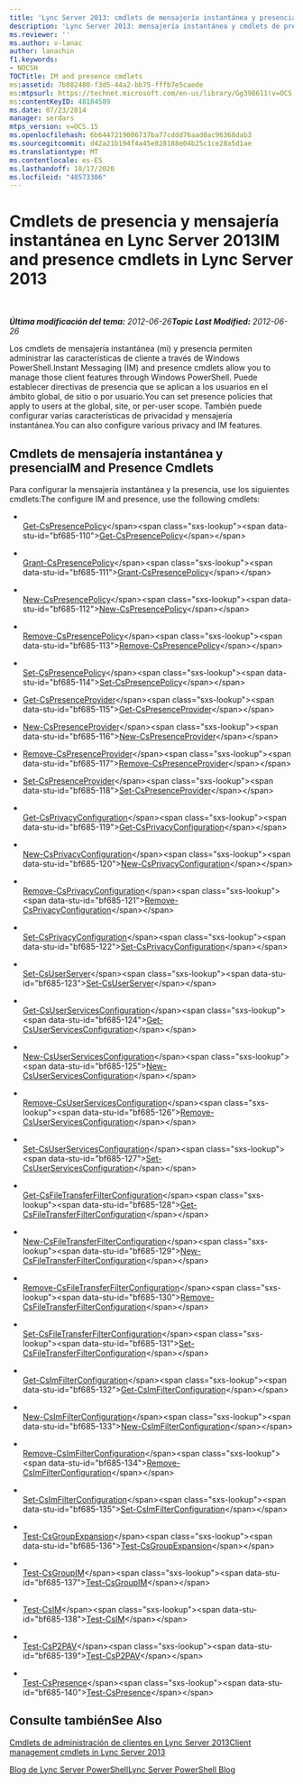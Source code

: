 ```yaml
---
title: 'Lync Server 2013: cmdlets de mensajería instantánea y presencia'
description: 'Lync Server 2013: mensajería instantánea y cmdlets de presencia.'
ms.reviewer: ''
ms.author: v-lanac
author: lanachin
f1.keywords:
- NOCSH
TOCTitle: IM and presence cmdlets
ms:assetid: 7b882480-f3d5-44a2-bb75-fffb7e5caede
ms:mtpsurl: https://technet.microsoft.com/en-us/library/Gg398611(v=OCS.15)
ms:contentKeyID: 48184589
ms.date: 07/23/2014
manager: serdars
mtps_version: v=OCS.15
ms.openlocfilehash: 6b6447219006737ba77cddd76aad0ac96368dab3
ms.sourcegitcommit: d42a21b194f4a45e828188e04b25c1ce28a5d1ae
ms.translationtype: MT
ms.contentlocale: es-ES
ms.lasthandoff: 10/17/2020
ms.locfileid: "48573306"
---
```

# <a name="im-and-presence-cmdlets-in-lync-server-2013"></a><span data-ttu-id="bf685-103">Cmdlets de presencia y mensajería instantánea en Lync Server 2013</span><span class="sxs-lookup"><span data-stu-id="bf685-103">IM and presence cmdlets in Lync Server 2013</span></span>

<div data-xmlns="http://www.w3.org/1999/xhtml">

<div class="topic" data-xmlns="http://www.w3.org/1999/xhtml" data-msxsl="urn:schemas-microsoft-com:xslt" data-cs="https://msdn.microsoft.com/">

<div data-asp="https://msdn2.microsoft.com/asp">



</div>

<div id="mainSection">

<div id="mainBody">

<span> </span>

<span data-ttu-id="bf685-104">_**Última modificación del tema:** 2012-06-26_</span><span class="sxs-lookup"><span data-stu-id="bf685-104">_**Topic Last Modified:** 2012-06-26_</span></span>

<span data-ttu-id="bf685-105">Los cmdlets de mensajería instantánea (mi) y presencia permiten administrar las características de cliente a través de Windows PowerShell.</span><span class="sxs-lookup"><span data-stu-id="bf685-105">Instant Messaging (IM) and presence cmdlets allow you to manage those client features through Windows PowerShell.</span></span> <span data-ttu-id="bf685-106">Puede establecer directivas de presencia que se aplican a los usuarios en el ámbito global, de sitio o por usuario.</span><span class="sxs-lookup"><span data-stu-id="bf685-106">You can set presence policies that apply to users at the global, site, or per-user scope.</span></span> <span data-ttu-id="bf685-107">También puede configurar varias características de privacidad y mensajería instantánea.</span><span class="sxs-lookup"><span data-stu-id="bf685-107">You can also configure various privacy and IM features.</span></span>

<div>

## <a name="im-and-presence-cmdlets"></a><span data-ttu-id="bf685-108">Cmdlets de mensajería instantánea y presencia</span><span class="sxs-lookup"><span data-stu-id="bf685-108">IM and Presence Cmdlets</span></span>

<span data-ttu-id="bf685-109">Para configurar la mensajería instantánea y la presencia, use los siguientes cmdlets:</span><span class="sxs-lookup"><span data-stu-id="bf685-109">The configure IM and presence, use the following cmdlets:</span></span>

  - <span></span>  
    <span data-ttu-id="bf685-110">[Get-CsPresencePolicy](https://technet.microsoft.com/library/Gg398463(v=OCS.15))</span><span class="sxs-lookup"><span data-stu-id="bf685-110">[Get-CsPresencePolicy](https://technet.microsoft.com/library/Gg398463(v=OCS.15))</span></span>

  - <span></span>  
    <span data-ttu-id="bf685-111">[Grant-CsPresencePolicy](https://technet.microsoft.com/library/Gg398571(v=OCS.15))</span><span class="sxs-lookup"><span data-stu-id="bf685-111">[Grant-CsPresencePolicy](https://technet.microsoft.com/library/Gg398571(v=OCS.15))</span></span>

  - <span></span>  
    <span data-ttu-id="bf685-112">[New-CsPresencePolicy](https://technet.microsoft.com/library/Gg412747(v=OCS.15))</span><span class="sxs-lookup"><span data-stu-id="bf685-112">[New-CsPresencePolicy](https://technet.microsoft.com/library/Gg412747(v=OCS.15))</span></span>

  - <span></span>  
    <span data-ttu-id="bf685-113">[Remove-CsPresencePolicy](https://technet.microsoft.com/library/Gg399070(v=OCS.15))</span><span class="sxs-lookup"><span data-stu-id="bf685-113">[Remove-CsPresencePolicy](https://technet.microsoft.com/library/Gg399070(v=OCS.15))</span></span>

  - <span></span>  
    <span data-ttu-id="bf685-114">[Set-CsPresencePolicy](https://technet.microsoft.com/library/Gg425782(v=OCS.15))</span><span class="sxs-lookup"><span data-stu-id="bf685-114">[Set-CsPresencePolicy](https://technet.microsoft.com/library/Gg425782(v=OCS.15))</span></span>

<!-- end list -->

  - <span data-ttu-id="bf685-115">[Get-CsPresenceProvider](https://technet.microsoft.com/library/JJ204705(v=OCS.15))</span><span class="sxs-lookup"><span data-stu-id="bf685-115">[Get-CsPresenceProvider](https://technet.microsoft.com/library/JJ204705(v=OCS.15))</span></span>

  - <span data-ttu-id="bf685-116">[New-CsPresenceProvider](https://technet.microsoft.com/library/JJ204895(v=OCS.15))</span><span class="sxs-lookup"><span data-stu-id="bf685-116">[New-CsPresenceProvider](https://technet.microsoft.com/library/JJ204895(v=OCS.15))</span></span>

  - <span data-ttu-id="bf685-117">[Remove-CsPresenceProvider](https://technet.microsoft.com/library/JJ205036(v=OCS.15))</span><span class="sxs-lookup"><span data-stu-id="bf685-117">[Remove-CsPresenceProvider](https://technet.microsoft.com/library/JJ205036(v=OCS.15))</span></span>

  - <span data-ttu-id="bf685-118">[Set-CsPresenceProvider](https://technet.microsoft.com/library/JJ204833(v=OCS.15))</span><span class="sxs-lookup"><span data-stu-id="bf685-118">[Set-CsPresenceProvider](https://technet.microsoft.com/library/JJ204833(v=OCS.15))</span></span>

<!-- end list -->

  - <span></span>  
    <span data-ttu-id="bf685-119">[Get-CsPrivacyConfiguration](https://technet.microsoft.com/library/Gg413002(v=OCS.15))</span><span class="sxs-lookup"><span data-stu-id="bf685-119">[Get-CsPrivacyConfiguration](https://technet.microsoft.com/library/Gg413002(v=OCS.15))</span></span>

  - <span></span>  
    <span data-ttu-id="bf685-120">[New-CsPrivacyConfiguration](https://technet.microsoft.com/library/Gg398807(v=OCS.15))</span><span class="sxs-lookup"><span data-stu-id="bf685-120">[New-CsPrivacyConfiguration](https://technet.microsoft.com/library/Gg398807(v=OCS.15))</span></span>

  - <span></span>  
    <span data-ttu-id="bf685-121">[Remove-CsPrivacyConfiguration](https://technet.microsoft.com/library/Gg425821(v=OCS.15))</span><span class="sxs-lookup"><span data-stu-id="bf685-121">[Remove-CsPrivacyConfiguration](https://technet.microsoft.com/library/Gg425821(v=OCS.15))</span></span>

  - <span></span>  
    <span data-ttu-id="bf685-122">[Set-CsPrivacyConfiguration](https://technet.microsoft.com/library/Gg398484(v=OCS.15))</span><span class="sxs-lookup"><span data-stu-id="bf685-122">[Set-CsPrivacyConfiguration](https://technet.microsoft.com/library/Gg398484(v=OCS.15))</span></span>

<!-- end list -->

  - <span></span>  
    <span data-ttu-id="bf685-123">[Set-CsUserServer](https://technet.microsoft.com/library/Gg413026(v=OCS.15))</span><span class="sxs-lookup"><span data-stu-id="bf685-123">[Set-CsUserServer](https://technet.microsoft.com/library/Gg413026(v=OCS.15))</span></span>

<!-- end list -->

  - <span></span>  
    <span data-ttu-id="bf685-124">[Get-CsUserServicesConfiguration](https://technet.microsoft.com/library/Gg398133(v=OCS.15))</span><span class="sxs-lookup"><span data-stu-id="bf685-124">[Get-CsUserServicesConfiguration](https://technet.microsoft.com/library/Gg398133(v=OCS.15))</span></span>

  - <span></span>  
    <span data-ttu-id="bf685-125">[New-CsUserServicesConfiguration](https://technet.microsoft.com/library/Gg412926(v=OCS.15))</span><span class="sxs-lookup"><span data-stu-id="bf685-125">[New-CsUserServicesConfiguration](https://technet.microsoft.com/library/Gg412926(v=OCS.15))</span></span>

  - <span></span>  
    <span data-ttu-id="bf685-126">[Remove-CsUserServicesConfiguration](https://technet.microsoft.com/library/Gg398722(v=OCS.15))</span><span class="sxs-lookup"><span data-stu-id="bf685-126">[Remove-CsUserServicesConfiguration](https://technet.microsoft.com/library/Gg398722(v=OCS.15))</span></span>

  - <span></span>  
    <span data-ttu-id="bf685-127">[Set-CsUserServicesConfiguration](https://technet.microsoft.com/library/Gg398340(v=OCS.15))</span><span class="sxs-lookup"><span data-stu-id="bf685-127">[Set-CsUserServicesConfiguration](https://technet.microsoft.com/library/Gg398340(v=OCS.15))</span></span>

<!-- end list -->

  - <span></span>  
    <span data-ttu-id="bf685-128">[Get-CsFileTransferFilterConfiguration](https://technet.microsoft.com/library/Gg398527(v=OCS.15))</span><span class="sxs-lookup"><span data-stu-id="bf685-128">[Get-CsFileTransferFilterConfiguration](https://technet.microsoft.com/library/Gg398527(v=OCS.15))</span></span>

  - <span></span>  
    <span data-ttu-id="bf685-129">[New-CsFileTransferFilterConfiguration](https://technet.microsoft.com/library/Gg425897(v=OCS.15))</span><span class="sxs-lookup"><span data-stu-id="bf685-129">[New-CsFileTransferFilterConfiguration](https://technet.microsoft.com/library/Gg425897(v=OCS.15))</span></span>

  - <span></span>  
    <span data-ttu-id="bf685-130">[Remove-CsFileTransferFilterConfiguration](https://technet.microsoft.com/library/Gg413064(v=OCS.15))</span><span class="sxs-lookup"><span data-stu-id="bf685-130">[Remove-CsFileTransferFilterConfiguration](https://technet.microsoft.com/library/Gg413064(v=OCS.15))</span></span>

  - <span></span>  
    <span data-ttu-id="bf685-131">[Set-CsFileTransferFilterConfiguration](https://technet.microsoft.com/library/Gg425736(v=OCS.15))</span><span class="sxs-lookup"><span data-stu-id="bf685-131">[Set-CsFileTransferFilterConfiguration](https://technet.microsoft.com/library/Gg425736(v=OCS.15))</span></span>

<!-- end list -->

  - <span></span>  
    <span data-ttu-id="bf685-132">[Get-CsImFilterConfiguration](https://technet.microsoft.com/library/Gg398980(v=OCS.15))</span><span class="sxs-lookup"><span data-stu-id="bf685-132">[Get-CsImFilterConfiguration](https://technet.microsoft.com/library/Gg398980(v=OCS.15))</span></span>

  - <span></span>  
    <span data-ttu-id="bf685-133">[New-CsImFilterConfiguration](https://technet.microsoft.com/library/Gg398244(v=OCS.15))</span><span class="sxs-lookup"><span data-stu-id="bf685-133">[New-CsImFilterConfiguration](https://technet.microsoft.com/library/Gg398244(v=OCS.15))</span></span>

  - <span></span>  
    <span data-ttu-id="bf685-134">[Remove-CsImFilterConfiguration](https://technet.microsoft.com/library/Gg398171(v=OCS.15))</span><span class="sxs-lookup"><span data-stu-id="bf685-134">[Remove-CsImFilterConfiguration](https://technet.microsoft.com/library/Gg398171(v=OCS.15))</span></span>

  - <span></span>  
    <span data-ttu-id="bf685-135">[Set-CsImFilterConfiguration](https://technet.microsoft.com/library/Gg412960(v=OCS.15))</span><span class="sxs-lookup"><span data-stu-id="bf685-135">[Set-CsImFilterConfiguration](https://technet.microsoft.com/library/Gg412960(v=OCS.15))</span></span>

<!-- end list -->

  - <span></span>  
    <span data-ttu-id="bf685-136">[Test-CsGroupExpansion](https://technet.microsoft.com/library/Gg399009(v=OCS.15))</span><span class="sxs-lookup"><span data-stu-id="bf685-136">[Test-CsGroupExpansion](https://technet.microsoft.com/library/Gg399009(v=OCS.15))</span></span>

<!-- end list -->

  - <span></span>  
    <span data-ttu-id="bf685-137">[Test-CsGroupIM](https://technet.microsoft.com/library/Gg398273(v=OCS.15))</span><span class="sxs-lookup"><span data-stu-id="bf685-137">[Test-CsGroupIM](https://technet.microsoft.com/library/Gg398273(v=OCS.15))</span></span>

<!-- end list -->

  - <span></span>  
    <span data-ttu-id="bf685-138">[Test-CsIM](https://technet.microsoft.com/library/Gg425802(v=OCS.15))</span><span class="sxs-lookup"><span data-stu-id="bf685-138">[Test-CsIM](https://technet.microsoft.com/library/Gg425802(v=OCS.15))</span></span>

<!-- end list -->

  - <span></span>  
    <span data-ttu-id="bf685-139">[Test-CsP2PAV](https://technet.microsoft.com/library/Gg412821(v=OCS.15))</span><span class="sxs-lookup"><span data-stu-id="bf685-139">[Test-CsP2PAV](https://technet.microsoft.com/library/Gg412821(v=OCS.15))</span></span>

<!-- end list -->

  - <span></span>  
    <span data-ttu-id="bf685-140">[Test-CsPresence](https://technet.microsoft.com/library/Gg398148(v=OCS.15))</span><span class="sxs-lookup"><span data-stu-id="bf685-140">[Test-CsPresence](https://technet.microsoft.com/library/Gg398148(v=OCS.15))</span></span>

</div>

<div>

## <a name="see-also"></a><span data-ttu-id="bf685-141">Consulte también</span><span class="sxs-lookup"><span data-stu-id="bf685-141">See Also</span></span>


[<span data-ttu-id="bf685-142">Cmdlets de administración de clientes en Lync Server 2013</span><span class="sxs-lookup"><span data-stu-id="bf685-142">Client management cmdlets in Lync Server 2013</span></span>](lync-server-2013-client-management-cmdlets.md)  


[<span data-ttu-id="bf685-143">Blog de Lync Server PowerShell</span><span class="sxs-lookup"><span data-stu-id="bf685-143">Lync Server PowerShell Blog</span></span>](https://go.microsoft.com/fwlink/p/?linkid=203150)  
  

</div>

</div>

<span> </span>

</div>

</div>

</div>


